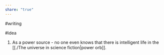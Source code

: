 ```yaml
---
share: "true"
---
```



#writing 

#idea
1. As a power source - no one even knows that there is intelligent life in the [[./The universe in science fiction|power orb]]. 
